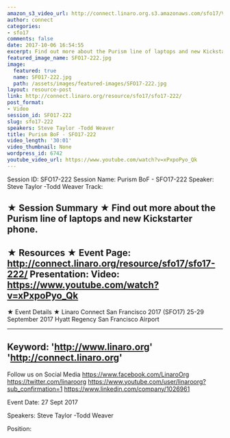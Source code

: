 ```yaml
---
amazon_s3_video_url: http://connect.linaro.org.s3.amazonaws.com/sfo17/Videos/SFO17-222%20Purism%20BoF.mp4
author: connect
categories:
- sfo17
comments: false
date: 2017-10-06 16:54:55
excerpt: Find out more about the Purism line of laptops and new Kickstarter phone.
featured_image_name: SFO17-222.jpg
image:
  featured: true
  name: SFO17-222.jpg
  path: /assets/images/featured-images/SFO17-222.jpg
layout: resource-post
link: http://connect.linaro.org/resource/sfo17/sfo17-222/
post_format:
- Video
session_id: SFO17-222
slug: sfo17-222
speakers: Steve Taylor -Todd Weaver
title: Purism BoF - SFO17-222
video_length: '30:01'
video_thumbnail: None
wordpress_id: 6742
youtube_video_url: https://www.youtube.com/watch?v=xPxpoPyo_Qk
---
```


Session ID: SFO17-222
Session Name: Purism BoF - SFO17-222
Speaker: Steve Taylor -Todd Weaver
Track: 


★ Session Summary ★
Find out more about the Purism line of laptops and new Kickstarter phone.
---------------------------------------------------
★ Resources ★
Event Page: http://connect.linaro.org/resource/sfo17/sfo17-222/
Presentation: 
Video: https://www.youtube.com/watch?v=xPxpoPyo_Qk
 ---------------------------------------------------

★ Event Details ★
Linaro Connect San Francisco 2017 (SFO17)
25-29 September 2017
Hyatt Regency San Francisco Airport

---------------------------------------------------
Keyword: 
'http://www.linaro.org'
'http://connect.linaro.org'
---------------------------------------------------
Follow us on Social Media
https://www.facebook.com/LinaroOrg
https://twitter.com/linaroorg
https://www.youtube.com/user/linaroorg?sub_confirmation=1
https://www.linkedin.com/company/1026961

Event Date: 27 Sept 2017

Speakers: Steve Taylor -Todd Weaver

Position: